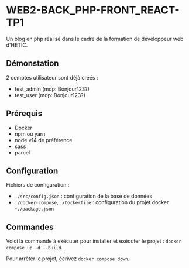# WEB2-BACK_PHP-FRONT_REACT-TP1
Un blog en php réalisé dans le cadre de la formation de développeur web d'HETIC. 

## Démonstation
2 comptes utilisateur sont déjà créés :
- test_admin (mdp: Bonjour123?)
- test_user (mdp: Bonjour123?)

## Prérequis
- Docker
- npm ou yarn
- node v14 de préférence
- sass
- parcel

## Configuration
Fichiers de configuration :
- `./src/config.json` : configuration de la base de données
- `./docker-compose`, `./Dockerfile` : configuration du projet docker
-`./package.json`

## Commandes
Voici la commande à exécuter pour installer et exécuter le projet : `docker compose up -d --build`.

Pour arrêter le projet, écrivez `docker compose down`.
